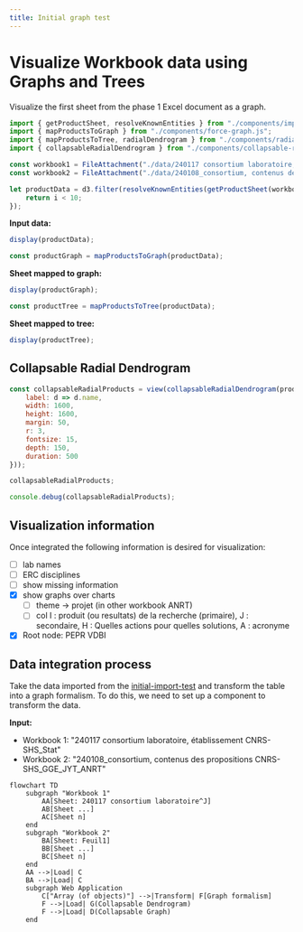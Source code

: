 ```yaml
---
title: Initial graph test
---
```


# Visualize Workbook data using Graphs and Trees

Visualize the first sheet from the phase 1 Excel document as a graph.

```js
import { getProductSheet, resolveKnownEntities } from "./components/import-products.js";
import { mapProductsToGraph } from "./components/force-graph.js";
import { mapProductsToTree, radialDendrogram } from "./components/radial-dendrogram.js";
import { collapsableRadialDendrogram } from "./components/collapsable-radial-dendrogram.js";
```

```js
const workbook1 = FileAttachment("./data/240117 consortium laboratoire, établissement CNRS-SHS_Stat.xlsx").xlsx();
const workbook2 = FileAttachment("./data/240108_consortium, contenus des propositions CNRS-SHS_GGE_JYT_ANRT.xlsx").xlsx();
```

```js
let productData = d3.filter(resolveKnownEntities(getProductSheet(workbook2)), (_d, i) => {
    return i < 10;
});
```

**Input data:**
```js
display(productData);
```

```js
const productGraph = mapProductsToGraph(productData);
```

**Sheet mapped to graph:**
```js
display(productGraph);
```

```js
const productTree = mapProductsToTree(productData);
```

**Sheet mapped to tree:**
```js
display(productTree);
```

## Collapsable Radial Dendrogram

```js
const collapsableRadialProducts = view(collapsableRadialDendrogram(productTree, {
    label: d => d.name,
    width: 1600,
    height: 1600,
    margin: 50,
    r: 3,
    fontsize: 15,
    depth: 150,
    duration: 500
}));
```

```js
collapsableRadialProducts;
```

```js
console.debug(collapsableRadialProducts);
```

## Visualization information

Once integrated the following information is desired for visualization:
- [ ] lab names
- [ ] ERC disciplines
- [ ] show missing information
- [x] show graphs over charts
  - [ ] theme -> projet (in other workbook ANRT)
  - [ ] col I : produit (ou resultats) de la recherche (primaire), J : secondaire, H : Quelles actions pour quelles solutions, A : acronyme
- [x] Root node: PEPR VDBI

## Data integration process

Take the data imported from the [initial-import-test](./initial-import-test) and transform the table into a graph formalism.
To do this, we need to set up a component to transform the data.

**Input:**
- Workbook 1: "240117 consortium laboratoire, établissement CNRS-SHS_Stat"
- Workbook 2: "240108_consortium, contenus des propositions CNRS-SHS_GGE_JYT_ANRT"

```mermaid
flowchart TD
    subgraph "Workbook 1"
        AA[Sheet: 240117 consortium laboratoire^J]
        AB[Sheet ...]
        AC[Sheet n]
    end
    subgraph "Workbook 2"
        BA[Sheet: Feuil1]
        BB[Sheet ...]
        BC[Sheet n]
    end
    AA -->|Load| C
    BA -->|Load| C
    subgraph Web Application
        C["Array (of objects)"] -->|Transform| F[Graph formalism]
        F -->|Load| G(Collapsable Dendrogram)
        F -->|Load| D(Collapsable Graph)
    end
```
